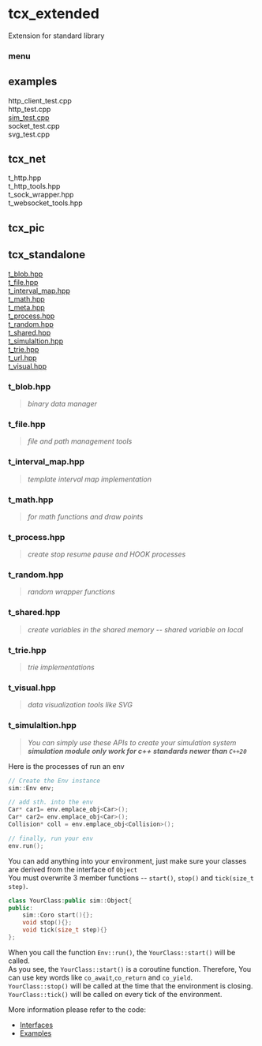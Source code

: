 # tcx_extended
Extension for standard library
### menu
## examples  
http_client_test.cpp  
http_test.cpp  
[sim_test.cpp](./examples/sim_test.cpp)  
socket_test.cpp  
svg_test.cpp  
 
## tcx_net  
t_http.hpp  
t_http_tools.hpp  
t_sock_wrapper.hpp  
t_websocket_tools.hpp  

## tcx_pic  
## tcx_standalone  
[t_blob.hpp](#t_blobhpp)  
[t_file.hpp](#t_filehpp)  
[t_interval_map.hpp](#t_interval_maphpp)  
[t_math.hpp](#t_mathhpp)  
[t_meta.hpp](#t_metahpp)  
[t_process.hpp](#t_processhpp)  
[t_random.hpp](#t_randomhpp)  
[t_shared.hpp](#t_sharedhpp)  
[t_simulaltion.hpp](#t_simulaltionhpp)  
[t_trie.hpp](#t_triehpp)  
[t_url.hpp](#t_urlhpp)  
[t_visual.hpp](#t_visualhpp)  





### t_blob.hpp
> *binary data manager*
### t_file.hpp
> *file and path management tools*
### t_interval_map.hpp
> *template interval map implementation*
### t_math.hpp
> *for math functions and draw points*
### t_process.hpp
> *create stop resume pause and HOOK processes*
### t_random.hpp
> *random wrapper functions*
### t_shared.hpp
> *create variables in the shared memory -- shared variable on local*
### t_trie.hpp
> *trie implementations*
### t_visual.hpp
> *data visualization tools like SVG*




### t_simulaltion.hpp
> *You can simply use these APIs to create your simulation system*  
> ***simulation module only work for c++ standards newer than `C++20`***


Here is the processes of run an env

```C++
// Create the Env instance
sim::Env env;

// add sth. into the env
Car* car1= env.emplace_obj<Car>();
Car* car2= env.emplace_obj<Car>();
Collision* coll = env.emplace_obj<Collision>();

// finally, run your env
env.run();
```

You can add anything into your environment, just make sure your classes are derived from the interface of `Object`  
You must overwrite 3 member functions -- `start()`, `stop()` and `tick(size_t step)`.

```C++
class YourClass:public sim::Object{
public:
    sim::Coro start(){};
    void stop(){};
    void tick(size_t step){}
};
```

When you call the function `Env::run()`, the `YourClass::start()` will be called.  
As you see, the `YourClass::start()` is a coroutine function. Therefore, You can use key words like `co_await`,`co_return` and `co_yield`.  
`YourClass::stop()` will be called at the time that the environment is closing.  
`YourClass::tick()` will be called on every tick of the environment.  

More information please refer to the code:
- [Interfaces](./tcx_standalone/t_simulaltion.hpp)  
- [Examples](./examples/sim_test.cpp)

